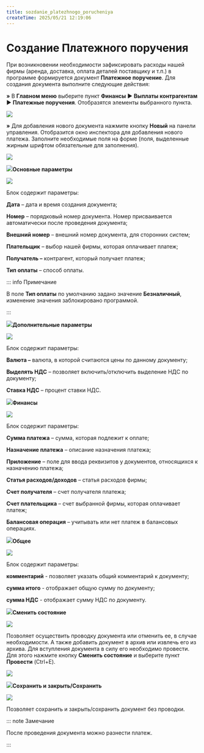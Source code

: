 ```yaml
---
title: sozdanie_platezhnogo_porucheniya
createTime: 2025/05/21 12:19:06
---
```

# Создание Платежного поручения

При возникновении необходимости зафиксировать расходы нашей фирмы (аренда, доставка, оплата деталей поставщику и т.п.) в программе формируется документ **Платежное поручение**. Для создания документа выполните следующие действия:

**»** В **Главном меню** выберите пункт **Финансы** ► **Выплаты контрагентам** ► **Платежные поручения**. Отобразятся элементы выбранного пункта.

![](521.png)

**»** Для добавления нового документа нажмите кнопку **Новый** на панели управления. Отобразится окно инспектора для добавления нового платежа. Заполните необходимые поля на форме (поля, выделенные жирным шрифтом обязательные для заполнения).

![](522.png)

![](006.png)**Основные параметры**

![](523.png)

Блок содержит параметры:

**Дата** – дата и время создания документа;

**Номер** – порядковый номер документа. Номер присваивается автоматически после проведения документа;

**Внешний номер** – внешний номер документа, для сторонних систем;

**Плательщик** – выбор нашей фирмы, которая оплачивает платеж;

**Получатель –** контрагент, который получает платеж;

**Тип оплаты** – способ оплаты. 

::: info Примечание

В поле **Тип оплаты** по умолчанию задано значение **Безналичный**, изменение значения заблокировано программой.

:::

![](008.png)**Дополнительные параметры**

![](524.png)

Блок содержит параметры:

**Валюта –** валюта, в которой считаются цены по данному документу;

**Выделять НДС** – позволяет включить/отключить выделение НДС по документу;

**Ставка НДС** – процент ставки НДС.

![](009.png)**Финансы**

![](525.png)

Блок содержит параметры:

**Сумма платежа** – сумма, которая подлежит к оплате;

**Назначение платежа** – описание назначения платежа;

**Приложение** – поле для ввода реквизитов у документов, относящихся к назначению платежа;

**Статья расходов/доходов** – статья расходов фирмы;

**Счет получателя** – счет получателя платежа;

**Счет плательщика** – счет выбранной фирмы, которая оплачивает платеж;

**Балансовая операция** – учитывать или нет платеж в балансовых операциях.

![](010.png)**Общее**

![](526.png)

Блок содержит параметры:

**комментарий** - позволяет указать общий комментарий к документу;

**сумма итого** - отображает общую сумму по документу;

**сумма НДС** - отображает сумму НДС по документу.

![](011.png)**Сменить состояние**

![](527.png)

Позволяет осуществить проводку документа или отменить ее, в случае необходимости.  А также добавить документ в архив или извлечь его из архива. Для вступления документа в силу его необходимо провести. Для этого нажмите кнопку **Сменить состояние** и выберите пункт **Провести** (Ctrl+E).

![](189.png)

![](012.png)**Сохранить и закрыть/Сохранить**

![](528.png)

Позволяет сохранить и закрыть/сохранить документ без проводки.

::: note Замечание

После проведения документа можно разнести платеж.

:::

